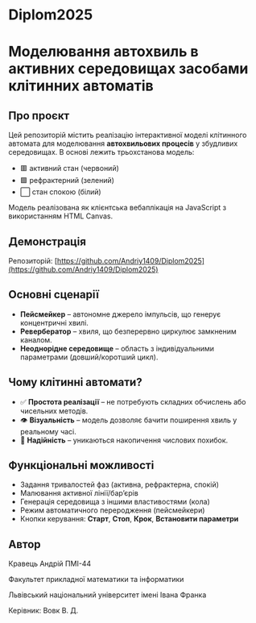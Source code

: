 # Diplom2025

# Моделювання автохвиль в активних середовищах засобами клітинних автоматів

## Про проєкт

Цей репозиторій містить реалізацію інтерактивної моделі клітинного автомата для моделювання **автохвильових процесів** у збудливих середовищах. В основі лежить трьохстанова модель:

- 🟥 активний стан (червоний)
- 🟩 рефрактерний (зелений)
- ⬜ стан спокою (білий)

Модель реалізована як клієнтська вебаплікація на JavaScript з використанням HTML Canvas.

## Демонстрація

Репозиторій: [https://github.com/Andriy1409/Diplom2025](https://github.com/Andriy1409/Diplom2025)

## Основні сценарії

- **Пейсмейкер** – автономне джерело імпульсів, що генерує концентричні хвилі.
- **Ревербератор** – хвиля, що безперервно циркулює замкненим каналом.
- **Неоднорідне середовище** – область з індивідуальними параметрами (довший/коротший цикл).

## Чому клітинні автомати?

- ✅ **Простота реалізації** – не потребують складних обчислень або чисельних методів.
- 👁 **Візуальність** – модель дозволяє бачити поширення хвиль у реальному часі.
- 🧮 **Надійність** – уникаються накопичення числових похибок.

## Функціональні можливості

- Задання тривалостей фаз (активна, рефрактерна, спокій)
- Малювання активної лінії/бар’єрів
- Генерація середовища з іншими властивостями (кола)
- Режим автоматичного переродження (пейсмейкери)
- Кнопки керування: **Старт**, **Стоп**, **Крок**, **Встановити параметри**

## Автор

Кравець Андрій ПМІ-44

Факультет прикладної математики та інформатики

Львівський національний університет імені Івана Франка

Керівник: Вовк В. Д.
